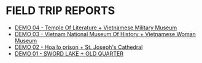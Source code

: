 # FIELD TRIP REPORTS

- [DEMO 04 - Temple Of Literature + Vietnamese Military Museum](04.md)
- [DEMO 03 - Vietnam National Museum Of History + Vietnamese Woman Museum](03.md)
- [DEMO 02 - Hoa lo prison + St. Joseph's Cathedral](02.md)
- [DEMO 01 - SWORD LAKE + OLD QUARTER](01.md)
